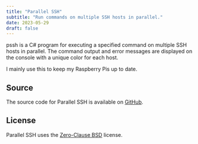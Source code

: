```yaml
---
title: "Parallel SSH"
subtitle: "Run commands on multiple SSH hosts in parallel."
date: 2023-05-29
draft: false
---
```


pssh is a C# program for executing a specified command on multiple SSH hosts in parallel. The command output and error messages are displayed on the console with a unique color for each host.

I mainly use this to keep my Raspberry Pis up to date.

## Source

The source code for Parallel SSH is available on [GitHub](https://github.com/kkestell/pssh).

## License

Parallel SSH uses the [Zero-Clause BSD](https://opensource.org/license/0bsd/) license.
